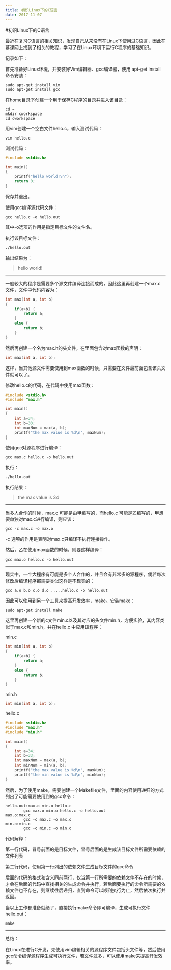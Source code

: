 ```yaml
---
title: 初识Linux下的C语言
date: 2017-11-07
---
```


#初识Linux下的C语言

最近在复习C语言的相关知识，发现自己从来没有在Linux下使用过C语言，因此在慕课网上找到了相关的教程，学习了在Linux环境下运行C程序的基础知识。

记录如下：

首先准备好Linux环境，并安装好Vim编辑器、gcc编译器，使用 apt-get install 命令安装：

```shell
sudo apt-get install vim
sudo apt-get install gcc
```

在home目录下创建一个用于保存C程序的目录并进入该目录：

```shell
cd ~
mkdir cworkspace
cd cworkspace
```

用vim创建一个空白文件hello.c，输入测试代码：

```shell
vim hello.c
```

测试代码：

```c
#include <stdio.h>

int main()
{
    printf("hello world!\n");
    return 0;
}
```

保存并退出。

使用gcc编译源代码文件：

```shell
gcc hello.c -o hello.out
```

其中-o选项的作用是指定目标文件的文件名。

执行该目标文件：

```shell
./hello.out
```

输出结果为：

> hello world!

---

一般较大的程序是需要多个源文件编译连接而成的，因此这里再创建一个max.c 文件，文件中代码内容为：

```c
int max(int a, int b)
{
    if(a>b) {
        return a;
    }
    else {
        return b;
    }
}
```

然后再创建一个名为max.h的头文件，在里面包含对max函数的声明：

```c
int max(int a, int b);
```

这样，当其他源文件需要使用到max函数的时候，只需要在文件最前面包含该头文件就可以了。

修改hello.c的代码，在代码中使用max函数：

```c
#include <stdio.h>
#include "max.h"

int main()
{
    int a=34;
    int b=33;
    int maxNum = max(a, b);
    printf("the max value is %d\n", maxNum);
}
```

使用gcc对源程序进行编译：

```shell
gcc max.c hello.c -o hello.out
```

执行：

```shell
./hello.out
```

执行结果：

> the max value is 34

---

当多人合作的时候，max.c 可能是由甲编写的，而hello.c 可能是乙编写的，甲想要单独对max.c进行编译，则应该：

```shell
gcc -c max.c -o max.o
```

-c 选项的作用是表明对max.c只编译不执行连接操作。

然后，乙在使用max函数的时候，则要这样编译：

```shell
gcc max.o hello.c -o hello.out
```

---

现实中，一个大程序有可能是多个人合作的，并且会有非常多的源程序，倘若每次修改后编译程序都需要类似这样是不现实的：

```shell
gcc a.o b.o c.o d.o .....hello.c -o hello.out
```

因此可以使用到另一个工具来提高开发效率，make。安装make：

```shell
sudo apt-get install make
```

这里再创建一个新的c文件min.c以及其对应的头文件min.h，方便实验，其内容类似于max.c和min.h，并在hello.c 中应用该程序：

min.c
```c
int min(int a, int b)
{
    if(a<b) {
        return a;
    }
    else {
        return b;
    }
}
```

min.h
```c
int min(int a, int b);
```

hello.c
```c
#include <stdio.h>
#include "max.h"
#include "min.h"

int main()
{
    int a=34;
    int b=33;
    int maxNum = max(a, b);
    int minNum = min(a, b);
    printf("the max value is %d\n", maxNum);
    printf("the min value is %d\n", minNum);
}
```

然后，为了使用make，需要创建一个Makefile文件，里面的内容使用递归的方式列出了可能需要使用到的gcc命令：

```shell
hello.out:max.o min.o hello.c
        gcc max.o min.o hello.c -o hello.out
max.o:max.c
        gcc -c max.c -o max.o
min.o:min.c
        gcc -c min.c -o min.o
```

代码解释：

第一行代码，冒号前面的是目标文件，冒号后面的是生成该目标文件所需要依赖的文件列表

第二行代码，使用第一行列出的依赖文件生成目标文件的gcc命令

后面的代码的格式和含义同前两行，仅当第一行所需要的依赖文件不存在的时候，才会在后面的代码中查找相关的生成命令并执行，若后面要执行的命令所需要的依赖文件也不存在，则继续往后递归，直到命令可以顺利执行为止，然后依次执行并返回。

当以上工作都准备就绪了，直接执行make命令即可编译，生成可执行文件hello.out：

```shell
make
```
---

总结：

在Linux在进行C开发，先使用vim编辑相关的源程序文件包括头文件等，然后使用gcc命令编译源程序生成可执行文件，若文件过多，可以使用make来提高开发效率。